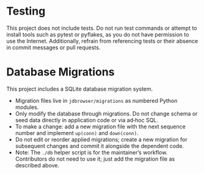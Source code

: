 # Testing

This project does not include tests. Do not run test commands or attempt to install tools such as pytest or pyflakes, as you do not have permission to use the Internet. Additionally, refrain from referencing tests or their absence in commit messages or pull requests.

# Database Migrations

This project includes a SQLite database migration system.

- Migration files live in `jdbrowser/migrations` as numbered Python modules.
- Only modify the database through migrations. Do not change schema or seed data directly in application code or via ad‑hoc SQL.
- To make a change: add a new migration file with the next sequence number and implement `up(conn)` and `down(conn)`.
- Do not edit or reorder applied migrations; create a new migration for subsequent changes and commit it alongside the dependent code.
- Note: The `./db` helper script is for the maintainer’s workflow. Contributors do not need to use it; just add the migration file as described above.
